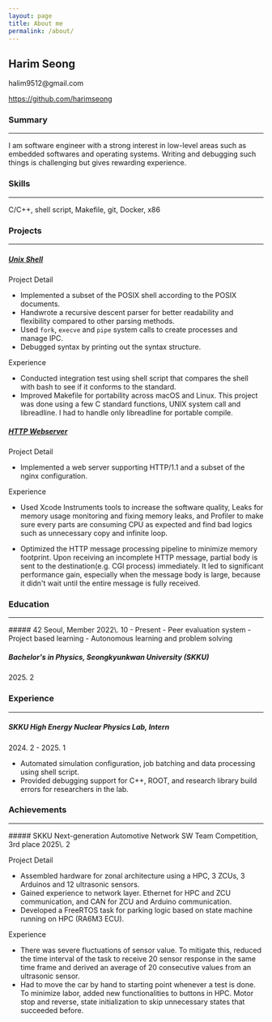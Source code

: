 ```yaml
---
layout: page
title: About me
permalink: /about/
---
```


## Harim Seong
<p>halim9512@gmail.com</p><p style="text-align: left"><a href="https://github.com/harimseong">https://github.com/harimseong</a></p>

### Summary
<hr style="border: none; border-bottom: 1px solid white;">
I am software engineer with a strong interest in low-level areas such as embedded softwares and operating systems. Writing and debugging such things is challenging but gives rewarding experience.

### Skills
<hr style="border: none; border-bottom: 1px solid white;">
C/C++, shell script, Makefile, git, Docker, x86 


### Projects
<hr style="border: none; border-bottom: 1px solid white;">

##### [Unix Shell](https://github.com/harimseong/shell_project)
Project Detail
- Implemented a subset of the POSIX shell according to the POSIX documents.
- Handwrote a recursive descent parser for better readability and flexibility compared to other parsing methods.
- Used `fork`, `execve` and `pipe` system calls to create processes and manage IPC. 
- Debugged syntax by printing out the syntax structure.

Experience
- Conducted integration test using shell script that compares the shell with bash to see if it conforms to the standard.
- Improved Makefile for portability across macOS and Linux. This project was done using a few C standard functions, UNIX system call and libreadline. I had to handle only libreadline for portable compile.

##### [HTTP Webserver](https://github.com/harimseong/HTTP_server)
Project Detail
- Implemented a web server supporting HTTP/1.1 and a subset of the nginx configuration.

Experience
- Used Xcode Instruments tools to increase the software quality, Leaks for memory usage monitoring and fixing memory leaks, and Profiler to make sure every parts are consuming CPU as expected and find bad logics such as unnecessary copy and infinite loop.

- Optimized the HTTP message processing pipeline to minimize memory footprint. Upon receiving an incomplete HTTP message, partial body is sent to the destination(e.g. CGI process) immediately. It led to significant performance gain, especially when the message body is large, because it didn't wait until the entire message is fully received.


### Education
<hr style="border: none; border-bottom: 1px solid white;">
##### 42 Seoul, Member
2022\. 10 - Present
- Peer evaluation system
- Project based learning
- Autonomous learning and problem solving


##### Bachelor's in Physics, Seongkyunkwan University (SKKU)
2025\. 2

### Experience
<hr style="border: none; border-bottom: 1px solid white;">

##### SKKU High Energy Nuclear Physics Lab, Intern
2024\. 2 - 2025. 1

- Automated simulation configuration, job batching and data processing using shell script.
- Provided debugging support for C++, ROOT, and research library build errors for researchers in the lab.


### Achievements
<hr style="border: none; border-bottom: 1px solid white;">
##### SKKU Next-generation Automotive Network SW Team Competition, 3rd place
2025\. 2

Project Detail
- Assembled hardware for zonal architecture using a HPC, 3 ZCUs, 3 Arduinos and 12 ultrasonic sensors.
- Gained experience to network layer. Ethernet for HPC and ZCU communication, and CAN for ZCU and Arduino communication.
- Developed a FreeRTOS task for parking logic based on state machine running on HPC (RA6M3 ECU).

Experience
- There was severe fluctuations of sensor value. To mitigate this, reduced the time interval of the task to receive 20 sensor response in the same time frame and derived an average of 20 consecutive values from an ultrasonic sensor.
- Had to move the car by hand to starting point whenever a test is done. To minimize labor, added new functionalities to buttons in HPC. Motor stop and reverse, state initialization to skip unnecessary states that succeeded before.
